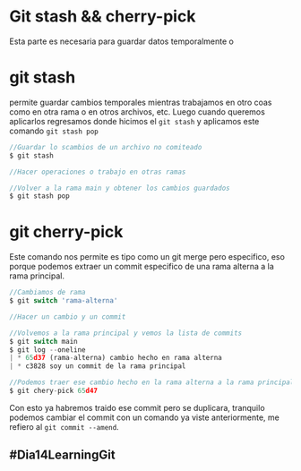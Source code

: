 # Git stash && cherry-pick
Esta parte es necesaria para guardar datos temporalmente o 

# git stash
permite guardar cambios temporales mientras trabajamos en otro coas como en otra rama o en otros archivos, etc.
Luego cuando queremos aplicarlos regresamos donde hicimos el ``git stash`` y aplicamos este comando ``git stash pop``

```js
//Guardar lo scambios de un archivo no comiteado
$ git stash

//Hacer operaciones o trabajo en otras ramas

//Volver a la rama main y obtener los cambios guardados
$ git stash pop
```

# git cherry-pick
Este comando nos permite es tipo como un git merge pero especifico, eso porque podemos extraer un commit especifico de una rama alterna a la rama principal.

```js
//Cambiamos de rama
$ git switch 'rama-alterna'

//Hacer un cambio y un commit

//Volvemos a la rama principal y vemos la lista de commits
$ git switch main
$ git log --oneline
| * 65d37 (rama-alterna) cambio hecho en rama alterna
| * c3828 soy un commit de la rama principal

//Podemos traer ese cambio hecho en la rama alterna a la rama principal mediante el hash
$ git chery-pick 65d47
```
Con esto ya habremos traido ese commit pero se duplicara, tranquilo podemos cambiar el commit con un comando ya viste anteriormente, me refiero al ``git commit --amend``.

## #Dia14LearningGit